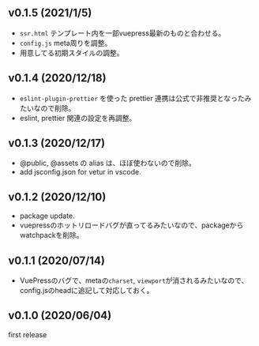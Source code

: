 ## v0.1.5 (2021/1/5)

- `ssr.html` テンプレート内を一部vuepress最新のものと合わせる。
- `config.js` meta周りを調整。
- 用意してる初期スタイルの調整。

## v0.1.4 (2020/12/18)

- `eslint-plugin-prettier` を使った prettier 連携は公式で非推奨となったみたいなので削除。
- eslint, prettier 関連の設定を再調整。

## v0.1.3 (2020/12/17)

- @public, @assets の alias は、ほぼ使わないので削除。
- add jsconfig.json for vetur in vscode.

## v0.1.2 (2020/12/10)

- package update.
- vuepressのホットリロードバグが直ってるみたいなので、packageからwatchpackを削除。

## v0.1.1 (2020/07/14)

- VuePressのバグで、metaの`charset`, `viewport`が消されるみたいなので、config.jsのheadに追記して対応しておく。

## v0.1.0 (2020/06/04)

first release
